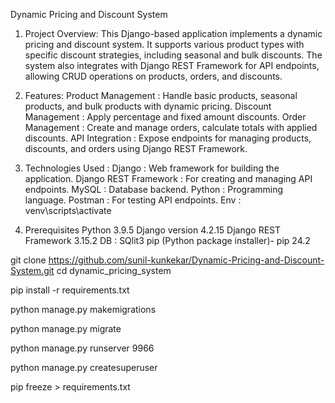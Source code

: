 

Dynamic Pricing and Discount System

1) Project Overview: 
This Django-based application implements a dynamic pricing and discount system. It supports various product types with specific discount strategies, including seasonal and bulk discounts. The system also integrates with Django REST Framework for API endpoints, allowing CRUD operations on products, orders, and discounts.

2) Features:
Product Management  : Handle basic products, seasonal products, and bulk products with dynamic pricing.
Discount Management : Apply percentage and fixed amount discounts.
Order Management    : Create and manage orders, calculate totals with applied discounts.
API Integration     : Expose endpoints for managing products, discounts, and orders using Django REST Framework.


3) Technologies Used :
Django                : Web framework for building the application.
Django REST Framework : For creating and managing API endpoints.
MySQL                 : Database backend.
Python                : Programming language.
Postman               : For testing API endpoints.
Env                   :  venv\scripts\activate

4) Prerequisites
Python 3.9.5
Django version 4.2.15
Django REST Framework 3.15.2
DB : SQlit3 
pip (Python package installer)- pip 24.2

git clone https://github.com/sunil-kunkekar/Dynamic-Pricing-and-Discount-System.git
cd dynamic_pricing_system


pip install -r requirements.txt

python manage.py makemigrations

python manage.py migrate

python manage.py runserver 9966

python manage.py createsuperuser

pip freeze > requirements.txt

<!-- 
pip install -r requirements.txt
python manage.py makemigrations
python manage.py migrate
python manage.py runserver -->



<!--




